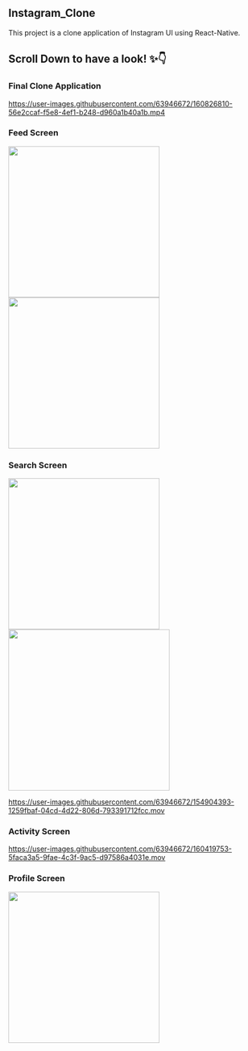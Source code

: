 ## Instagram_Clone

This project is a clone application of Instagram UI using React-Native. 
## Scroll Down to have a look! ✨👇

### Final Clone Application


https://user-images.githubusercontent.com/63946672/160826810-56e2ccaf-f5e8-4ef1-b248-d960a1b40a1b.mp4




### Feed Screen

<p float="left">
  <img src="Images/Feed1.png" width="300" />
  <img src="Images/Feed2.png" width="300" />
</p>

### Search Screen

<p float="left">
  <img src="/Images/Search1.png" width="300" />
  <img src="/Images/Search2.png" width="320" />

https://user-images.githubusercontent.com/63946672/154904393-1259fbaf-04cd-4d22-806d-793391712fcc.mov

</p>


### Activity Screen


https://user-images.githubusercontent.com/63946672/160419753-5faca3a5-9fae-4c3f-9ac5-d97586a4031e.mov


### Profile Screen

<p float="left">
  <img src="Images/ProfilePage.png" width="300" />
</p>


